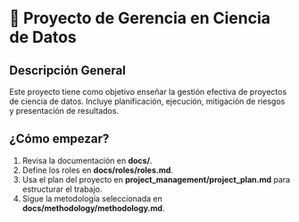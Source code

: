 # 📖 Proyecto de Gerencia en Ciencia de Datos
## Descripción General
Este proyecto tiene como objetivo enseñar la gestión efectiva de proyectos de ciencia de datos.
Incluye planificación, ejecución, mitigación de riesgos y presentación de resultados.
## ¿Cómo empezar?
1. Revisa la documentación en **docs/**.
2. Define los roles en **docs/roles/roles.md**.
3. Usa el plan del proyecto en **project_management/project_plan.md** para estructurar el trabajo.
4. Sigue la metodología seleccionada en **docs/methodology/methodology.md**.
